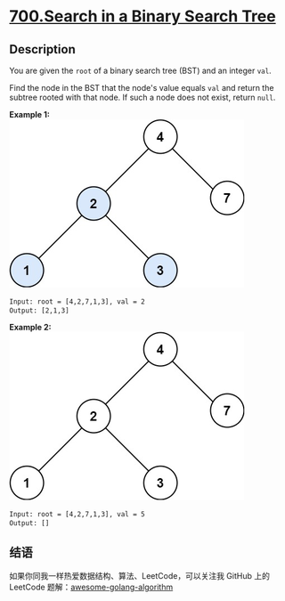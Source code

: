 # [700.Search in a Binary Search Tree][title]

## Description
You are given the `root` of a binary search tree (BST) and an integer `val`.

Find the node in the BST that the node's value equals `val` and return the subtree rooted with that node. If such a node does not exist, return `null`.

**Example 1:**  
![tree1](./tree1.jpg)

```
Input: root = [4,2,7,1,3], val = 2
Output: [2,1,3]
```

**Example 2:**  
![tree2](./tree2.jpg)

```
Input: root = [4,2,7,1,3], val = 5
Output: []
```

## 结语

如果你同我一样热爱数据结构、算法、LeetCode，可以关注我 GitHub 上的 LeetCode 题解：[awesome-golang-algorithm][me]

[title]: https://leetcode.com/problems/search-in-a-binary-search-tree/
[me]: https://github.com/Golang-Solutions/awesome-golang-algorithm
